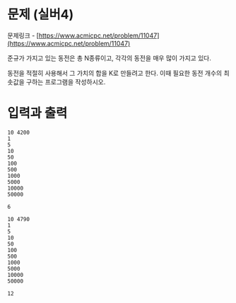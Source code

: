 # 문제 (실버4)

문제링크 - [https://www.acmicpc.net/problem/11047](https://www.acmicpc.net/problem/11047)

준규가 가지고 있는 동전은 총 N종류이고, 각각의 동전을 매우 많이 가지고 있다.

동전을 적절히 사용해서 그 가치의 합을 K로 만들려고 한다. 이때 필요한 동전 개수의 최솟값을 구하는 프로그램을 작성하시오.

# 입력과 출력

```
10 4200
1
5
10
50
100
500
1000
5000
10000
50000
```

```
6
```

```
10 4790
1
5
10
50
100
500
1000
5000
10000
50000
```

```
12
```